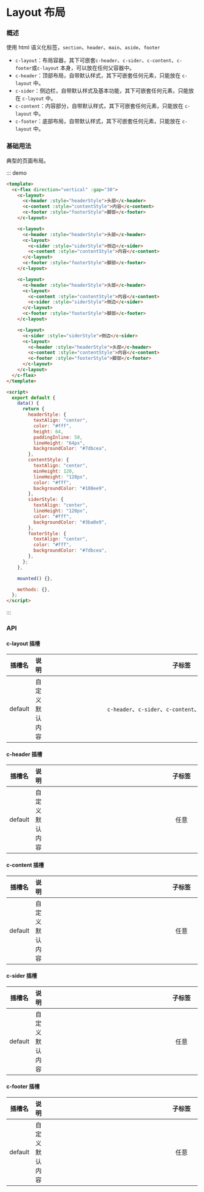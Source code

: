 # Layout 布局

### 概述

使用 html 语义化标签，`section`、`header`、`main`、`aside`、`footer`

- `c-layout`：布局容器，其下可嵌套`c-header`、`c-sider`、`c-content`、`c-footer`或`c-layout` 本身，可以放在任何父容器中。
- `c-header`：顶部布局，自带默认样式，其下可嵌套任何元素，只能放在 `c-layout` 中。
- `c-sider`：侧边栏，自带默认样式及基本功能，其下可嵌套任何元素，只能放在 `c-layout` 中。
- `c-content`：内容部分，自带默认样式，其下可嵌套任何元素，只能放在 `c-layout` 中。
- `c-footer`：底部布局，自带默认样式，其下可嵌套任何元素，只能放在 `c-layout` 中。

### 基础用法

典型的页面布局。

::: demo

```html
<template>
  <c-flex direction="vertical" :gap="30">
    <c-layout>
      <c-header :style="headerStyle">头部</c-header>
      <c-content :style="contentStyle">内容</c-content>
      <c-footer :style="footerStyle">脚部</c-footer>
    </c-layout>

    <c-layout>
      <c-header :style="headerStyle">头部</c-header>
      <c-layout>
        <c-sider :style="siderStyle">侧边</c-sider>
        <c-content :style="contentStyle">内容</c-content>
      </c-layout>
      <c-footer :style="footerStyle">脚部</c-footer>
    </c-layout>

    <c-layout>
      <c-header :style="headerStyle">头部</c-header>
      <c-layout>
        <c-content :style="contentStyle">内容</c-content>
        <c-sider :style="siderStyle">侧边</c-sider>
      </c-layout>
      <c-footer :style="footerStyle">脚部</c-footer>
    </c-layout>

    <c-layout>
      <c-sider :style="siderStyle">侧边</c-sider>
      <c-layout>
        <c-header :style="headerStyle">头部</c-header>
        <c-content :style="contentStyle">内容</c-content>
        <c-footer :style="footerStyle">脚部</c-footer>
      </c-layout>
    </c-layout>
  </c-flex>
</template>

<script>
  export default {
    data() {
      return {
        headerStyle: {
          textAlign: "center",
          color: "#fff",
          height: 64,
          paddingInline: 50,
          lineHeight: "64px",
          backgroundColor: "#7dbcea",
        },
        contentStyle: {
          textAlign: "center",
          minHeight: 120,
          lineHeight: "120px",
          color: "#fff",
          backgroundColor: "#108ee9",
        },
        siderStyle: {
          textAlign: "center",
          lineHeight: "120px",
          color: "#fff",
          backgroundColor: "#3ba0e9",
        },
        footerStyle: {
          textAlign: "center",
          color: "#fff",
          backgroundColor: "#7dbcea",
        },
      };
    },

    mounted() {},

    methods: {},
  };
</script>
```

:::

### API

#### c-layout 插槽

| 插槽名  |      说明      |           <div style="width:706px;">子标签</div>           |
| :-----: | :------------: | :--------------------------------------------------------: |
| default | 自定义默认内容 | `c-header`、`c-sider`、`c-content`、`c-footer`或`c-layout` |

#### c-header 插槽

| 插槽名  |      说明      | <div style="width:706px;">子标签</div> |
| :-----: | :------------: | :------------------------------------: |
| default | 自定义默认内容 |                  任意                  |

#### c-content 插槽

| 插槽名  |      说明      | <div style="width:706px;">子标签</div> |
| :-----: | :------------: | :------------------------------------: |
| default | 自定义默认内容 |                  任意                  |

#### c-sider 插槽

| 插槽名  |      说明      | <div style="width:706px;">子标签</div> |
| :-----: | :------------: | :------------------------------------: |
| default | 自定义默认内容 |                  任意                  |

#### c-footer 插槽

| 插槽名  |      说明      | <div style="width:706px;">子标签</div> |
| :-----: | :------------: | :------------------------------------: |
| default | 自定义默认内容 |                  任意                  |
